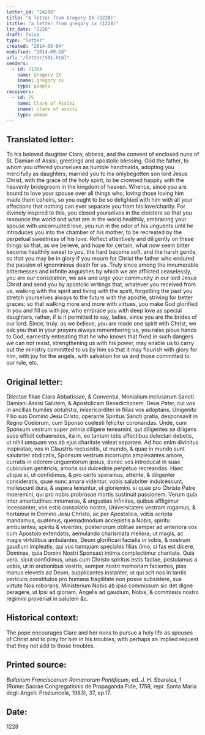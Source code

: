 ```yaml
---
letter_id: "24288"
title: "A letter from Gregory IX (1228)"
ititle: "a letter from gregory ix (1228)"
ltr_date: "1228"
draft: false
type: "letter"
created: "2014-03-04"
modified: "2014-09-18"
url: "/letter/581.html"
senders:
  - id: 21364
    name: Gregory IX
    iname: gregory ix
    type: people
receivers:
  - id: 75
    name: Clare of Assisi
    iname: clare of assisi
    type: woman
---
```

<h2> Translated letter:</h2>To his beloved daughter Clara, abbess, and the convent of enclosed nuns of St. Damian of Assisi, greetings and apostolic blessing.
God the father, to whom you offered yourselves as humble handmaids, adopting you mercifully as daughters, married you to his onlybegotten son lord Jesus Christ, with the grace of the holy spirit, to be crowned happily with the heavenly bridegroom in the kingdom of heaven.  Whence, since you are bound to love your spouse over all things who, loving those loving him made them coheirs, so you ought to be so delighted with him with all your affections that nothing can ever separate you from his love/charity.  For divinely inspired to this, you closed yourselves in the cloisters so that you renounce the world and what are in the world healthily, embracing your spouse with uncorrupted love, you run in the odor of his unguents until he introduces you into the chamber of his mother, to be recreated by the perpetual sweetness of his love.
Reflect attentively and diligently on these things so that, as we believe, and hope for certain, what now seem bitter become healthily sweet to you, the hard become soft, and the harsh gentle, so that you may be in glory if you mourn for Christ the father who endured the passion of ignominious death for us.  Truly since among the innumerable bitternesses and infinite anguishes by which we are afflicted ceaselessly, you are our consolation, we ask and urge your community in our lord Jesus Christ and send you by apostolic writings that, whatever you received from us, walking with the spirit and living with the spirit, forgetting the past you stretch yourselves always to the future with the apostle, striving for better graces; so that walking more and more with virtues, you make God glorified in you and fill us with joy, who embrace you with deep love as special daughters, rather, if is it permitted to say, ladies, since you are the brides of our lord.
Since, truly, as we believe, you are made one spirit with Christ, we ask you that in your prayers always remembering us, you raise pious hands to God, earnestly entreating that he who knows that fixed in such dangers we can not resist, strengthening us with his power, may enable us to carry out the ministry committed to us by him so that it may flourish with glory for him, with joy for the angels, with salvation for us and those committed to our rule, etc.
<h2 class="mt-4"> Original letter:</h2>Dilectae filiae Clara Abbatissae, & Conventui, Monialium inclusarum Sancti Damiani Assisi Salutem, & Apostolicam Benedictionem.
Deus Pater, cui vos in ancillas humiles obtulistis, misericorditer in filias vos adoptans, Unigenito Filio suo Domino Jesu Cristo, operante Spiritus Sancti gratia, desponsavit in Regno Coelorum, cum Sponso coelesti feliciter coronandas. Unde, cum Sponsum vestrum super omnia diligere teneamini, qui diligentes se diligens suos efficit cohaeredes, ita in, eo tantum totis affectibus delectari debetis, ut nihil umquam vos ab ejus charitate valeat separare. Ad hoc enim divinitus inspiratae, vos in Claustris reclusistis, ut mundo, & quae in mundo sunt salubriter abdicatis, Sponsum vestrum incorrupto amplexantes amore, curratis in odorem unguentorum ipsius, donec vos introducat in suae cubiculum genitricis, amoris sui dulcedine perpetuo recreandas. Haec utique si, ut confidimus, & pro certo speramus, attente, & diligenter consideratis, quae nunc amara videntur, vobis salubriter indulcescunt, mollescunt dura, & aspera leniuntur, ut gloriemini, si quae pro Christo Patre moeremini, qui pro nobis probrosae mortis sustinuit passionem. Verum quia inter amaritudines innumeras, & angustias infinitas, quibus affligimur incessanter, vos estis consolatio nostra, Universitatem vestram rogamus, & hortamur in Domino Jesu Christo, ac per Apostolica, vobis scripta mandamus, quatenus, quemadmodum accepistis a Nobis, spiritu ambulantes, spiritu & viventes, posteriorum oblitae semper ad anteriora vos cum Apostolo extendatis, aemulando charismata meliora; ut magis, ac magis virtutibus ambulantes, Deum glorificari faciatis in vobis, & nostrum gaudium impleatis, qui vos tamquam speciales filias (imo, si fas est dicere, Dominas, quia Domini Nostri Sponsas) intima complectimur charitate. Quia vero, sicut confidimus, unus cum Christo spiritus estis factae, postulamus a vobis, ut in orationibus vestris, semper nostri memoriam facientes, pias manus elevetis ad Deum, supplicantes instanter, ut qui scit nos in tantis periculis constitutos pro humana fragilitate non posse subsistere, sua virtute Nos roborans, Ministerium Nobis ab ipso commissum sic det digne peragere, ut Ipsi ad gloriam, Angelis ad gaudium, Nobis, & commissis nostro regimini proveniat in salutem &c.
<h2 class="mt-4"> Historical context:</h2>The pope encourages Clare and her nuns to pursue a holy life as spouses of Christ and to pray for him in his troubles, with perhaps an implied request that they not add to those troubles.
<h2 class="mt-4"> Printed source:</h2><p><em>Bullarium Franciscanum Romanorum Pontificum</em>, ed. J. H. Sbaralea, 1 (Rome: Sacrae Congregationis de Propaganda Fide, 1759, repr. Santa Maria degli Angeli: Proziuncola, 1983), 37, ep.17.</p><h2 class="mt-4"> Date:</h2>1228
